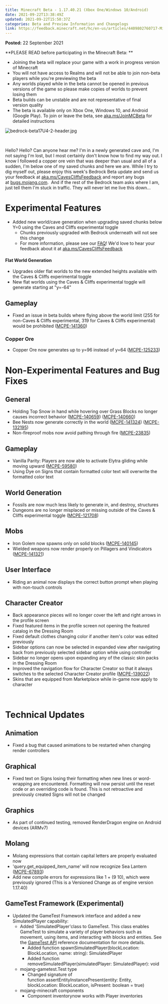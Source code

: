 ```yaml
---
title: Minecraft Beta - 1.17.40.21 (Xbox One/Windows 10/Android)
date: 2021-09-22T13:38:49Z
updated: 2021-09-22T15:50:37Z
categories: Beta and Preview Information and Changelogs
link: https://feedback.minecraft.net/hc/en-us/articles/4409802760717-Minecraft-Beta-1-17-40-21-Xbox-One-Windows-10-Android-
---
```


**Posted:** 22 September 2021

**PLEASE READ before participating in the Minecraft Beta: **

-   Joining the beta will replace your game with a work in progress version of Minecraft 
-   You will not have access to Realms and will not be able to join non-beta players while you\'re previewing the beta
-   Any worlds played while in the beta cannot be opened in previous versions of the game so please make copies of worlds to prevent losing them 
-   Beta builds can be unstable and are not representative of final version quality 
-   The beta is available only on Xbox One, Windows 10, and Android (Google Play). To join or leave the beta, see [aka.ms/JoinMCBeta](https://aka.ms/JoinMCBeta) for detailed instructions

![bedrock-beta17U4-2-header.jpg](https://feedback.minecraft.net/hc/article_attachments/4409786741005/bedrock-beta17U4-2-header.jpg)

 

Hello? Hello? Can anyone hear me? I'm in a newly generated cave and, I'm not saying I'm lost, but I most certainly don't know how to find my way out. I know I followed a copper ore vein that was deeper than usual and all of a sudden, I'm below one of my saved chunks and here we are. While I try to dig myself out, please enjoy this week's Bedrock Beta update and send us your feedback at [aka.ms/CavesCliffsFeedback](http://aka.ms/CavesCliffsFeedback) and report any bugs at [bugs.mojang.com](http://bugs.mojang.com/).  And if the rest of the Bedrock team asks where I am, just tell them I'm stuck in traffic. They will never let me live this down...

# **Experimental Features**

-   Added new world/cave generation when upgrading saved chunks below Y=0 using the Caves and Cliffs experimental toggle
    -   Chunks previously upgraded with Bedrock underneath will not see this change
    -   For more information, please see our [FAQ](https://aka.ms/ccworldupgrade)! We\'d love to hear your feedback about it at [aka.ms/CavesCliffsFeedback](http://aka.ms/CavesCliffsFeedback)

#### **Flat World Generation**

-   Upgrades older flat worlds to the new extended heights available with the Caves & Cliffs experimental toggle
-   New flat worlds using the Caves & Cliffs experimental toggle will generate starting at \"y=-64\"

## **Gameplay**

-   Fixed an issue in beta builds where flying above the world limit (255 for non-Caves & Cliffs experimental, 319 for Caves & Cliffs experimental) would be prohibited ([MCPE-141360](https://bugs.mojang.com/browse/MCPE-141360))

### **Copper Ore**

-   Copper Ore now generates up to y=96 instead of y=64 ([MCPE-125233](https://bugs.mojang.com/browse/MCPE-125233))

# **Non-Experimental Features and Bug Fixes**

## **General**

-   Holding Top Snow in hand while hovering over Grass Blocks no longer causes incorrect behavior ([MCPE-140659](https://bugs.mojang.com/browse/MCPE-140659)) ([MCPE-140660](https://bugs.mojang.com/browse/MCPE-140660))
-   Bee Nests now generate correctly in the world ([MCPE-141324](https://bugs.mojang.com/browse/MCPE-141324)) ([MCPE-132195](https://bugs.mojang.com/browse/MCPE-132195))
-   Non-fireproof mobs now avoid pathing through fire ([MCPE-23835](https://bugs.mojang.com/browse/MCPE-23835))

## **Gameplay**

-   Vanilla Parity: Players are now able to activate Elytra gliding while moving upward ([MCPE-59580](https://bugs.mojang.com/browse/MCPE-59580))
-   Using Dye on Signs that contain formatted color text will overwrite the formatted color text

## **World Generation**

-   Fossils are now much less likely to generate in, and destroy, structures
-   Dungeons are no longer misplaced or missing outside of the Caves & Cliffs experimental toggle ([MCPE-121708](https://bugs.mojang.com/browse/MCPE-121708))

## **Mobs**

-   Iron Golem now spawns only on solid blocks ([MCPE-140145](https://bugs.mojang.com/browse/MCPE-140145))
-   Wielded weapons now render properly on Pillagers and Vindicators ([MCPE-141321](https://bugs.mojang.com/browse/MCPE-141321))

## **User Interface**

-   Riding an animal now displays the correct button prompt when playing with non-touch controls

## **Character Creator**

-   Back appearance pieces will no longer cover the left and right arrows in the profile screen
-   Fixed featured items in the profile screen not opening the featured catalog in the Dressing Room
-   Fixed default clothes changing color if another item's color was edited previously
-   Sidebar options can now be selected in expanded view after navigating back from previously selected sidebar option while using controller
-   Sidebar no longer opens upon expanding any of the classic skin packs in the Dressing Room
-   Improved the navigation flow for Character Creator so that it always switches to the selected Character Creator profile ([MCPE-139022](https://bugs.mojang.com/browse/MCPE-139022))
-   Skins that are equipped from Marketplace while in-game now apply to character

 

# **Technical Updates**

## **Animation**

-   Fixed a bug that caused animations to be restarted when changing render controllers

## **Graphical**

-   Fixed text on Signs losing their formatting when new lines or word-wrapping are encountered. Formatting will now persist until the reset code or an overriding code is found. This is not retroactive and previously created Signs will not be changed

## **Graphics**

-   As part of continued testing, removed RenderDragon engine on Android devices (ARMv7)

## **Molang**

-   Molang expressions that contain capital letters are properly evaluated now
-   \'query.get_equipped_item_name\' will now recognize Sea Lantern ([MCPE-67893](https://bugs.mojang.com/browse/MCPE-67893))
-   Add new compile errors for expressions like 1 + (9 10), which were previously ignored (This is a Versioned Change as of engine version 1.17.40)

## **GameTest Framework (Experimental)**

-   Updated the GameTest Framework interface and added a new SimulatedPlayer capability:
    -   Added \'SimulatedPlayer\'class to GameTest. This class enables GameTest to simulate a variety of player behaviors such as movement, using items, and interacting with blocks and entities. See the [GameTest API](https://docs.microsoft.com/en-us/minecraft/creator/scriptapi/mojang-gametest/mojang-gametest) reference documentation for more details.
        -   Added function spawnSimulatedPlayer(blockLocation: BlockLocation, name: string): SimulatedPlayer
        -   Added function \
            removeSimulatedPlayer(simulatedPlayer: SimulatedPlayer): void
    -   mojang-gametest.Test type
        -   Changed signature of function assertEntityInstancePresent(entity: Entity, blockLocation: BlockLocation, isPresent: boolean = true)
    -   mojang-minecraft components
        -   Component inventorynow works with Player inventories

